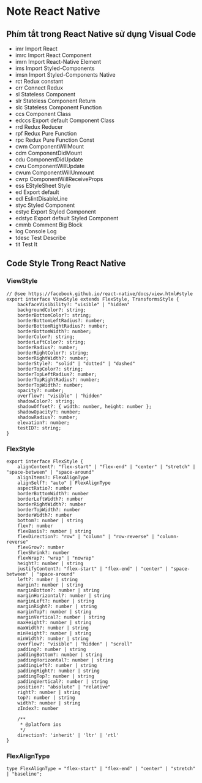 # Note React Native

## Phím tắt trong React Native sử dụng Visual Code

* imr	Import React
* imrc	Import React Component
* imrn	Import React-Native Element
* ims	Import Styled-Components
* imsn	Import Styled-Components Native
* rct	Redux constant
* crr	Connect Redux
* sl	Stateless Component
* slr	Stateless Component Return
* slc	Stateless Component Function
* ccs	Component Class
* edccs	Export default Component Class
* rrd	Redux Reducer
* rpf	Redux Pure Function
* rpc	Redux Pure Function Const
* cwm	ComponentWillMount
* cdm	ComponentDidMount
* cdu	ComponentDidUpdate
* cwu	ComponentWillUpdate
* cwum	ComponentWillUnmount
* cwrp	ComponentWillReceiveProps
* ess	EStyleSheet Style
* ed	Export default
* edl	EslintDisableLine
* styc	Styled Component
* estyc	Export Styled Component
* edstyc	Export default Styled Component
* cmmb	Comment Big Block
* log	Console Log
* tdesc	Test Describe
* tit	Test It

## Code Style Trong React Native
### ViewStyle
~~~~
// @see https://facebook.github.io/react-native/docs/view.html#style
export interface ViewStyle extends FlexStyle, TransformsStyle {
    backfaceVisibility?: "visible" | "hidden"
    backgroundColor?: string;
    borderBottomColor?: string;
    borderBottomLeftRadius?: number;
    borderBottomRightRadius?: number;
    borderBottomWidth?: number;
    borderColor?: string;
    borderLeftColor?: string;
    borderRadius?: number;
    borderRightColor?: string;
    borderRightWidth?: number;
    borderStyle?: "solid" | "dotted" | "dashed"
    borderTopColor?: string;
    borderTopLeftRadius?: number;
    borderTopRightRadius?: number;
    borderTopWidth?: number;
    opacity?: number;
    overflow?: "visible" | "hidden"
    shadowColor?: string;
    shadowOffset?: { width: number, height: number };
    shadowOpacity?: number;
    shadowRadius?: number;
    elevation?: number;
    testID?: string;
}
~~~~ 

### FlexStyle
~~~~
export interface FlexStyle {
    alignContent?: "flex-start" | "flex-end" | "center" | "stretch" | "space-between" | "space-around"
    alignItems?: FlexAlignType
    alignSelf?: "auto" | FlexAlignType
    aspectRatio?: number
    borderBottomWidth?: number
    borderLeftWidth?: number
    borderRightWidth?: number
    borderTopWidth?: number
    borderWidth?: number
    bottom?: number | string
    flex?: number
    flexBasis?: number | string
    flexDirection?: "row" | "column" | "row-reverse" | "column-reverse"
    flexGrow?: number
    flexShrink?: number
    flexWrap?: "wrap" | "nowrap"
    height?: number | string
    justifyContent?: "flex-start" | "flex-end" | "center" | "space-between" | "space-around"
    left?: number | string
    margin?: number | string
    marginBottom?: number | string
    marginHorizontal?: number | string
    marginLeft?: number | string
    marginRight?: number | string
    marginTop?: number | string
    marginVertical?: number | string
    maxHeight?: number | string
    maxWidth?: number | string
    minHeight?: number | string
    minWidth?: number | string
    overflow?: "visible" | "hidden" | "scroll"
    padding?: number | string
    paddingBottom?: number | string
    paddingHorizontal?: number | string
    paddingLeft?: number | string
    paddingRight?: number | string
    paddingTop?: number | string
    paddingVertical?: number | string
    position?: "absolute" | "relative"
    right?: number | string
    top?: number | string
    width?: number | string
    zIndex?: number

    /**
     * @platform ios
     */
    direction?: 'inherit' | 'ltr' | 'rtl'
}
~~~~
### FlexAlignType
~~~~
type FlexAlignType = "flex-start" | "flex-end" | "center" | "stretch" | "baseline";
~~~~



